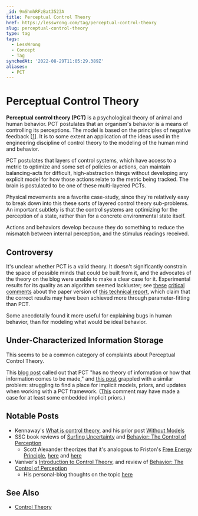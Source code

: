 ```yaml
---
_id: 9mShmhRFzBat3523A
title: Perceptual Control Theory
href: https://lesswrong.com/tag/perceptual-control-theory
slug: perceptual-control-theory
type: tag
tags:
  - LessWrong
  - Concept
  - Tag
synchedAt: '2022-08-29T11:05:29.389Z'
aliases:
  - PCT
---
```


# Perceptual Control Theory

**Perceptual control theory (PCT)** is a psychological theory of animal and human behavior. PCT postulates that an organism's behavior is a means of controlling its perceptions. The model is based on the principles of negative feedback \[[1](https://en.wikipedia.org/wiki/Perceptual_control_theory)\]. It is to some extent an application of the ideas used in the engineering discipline of control theory to the modeling of the human mind and behavior.

PCT postulates that layers of control systems, which have access to a metric to optimize and some set of policies or actions, can maintain balancing-acts for difficult, high-abstraction things without developing any explicit model for how those actions relate to the metric being tracked. The brain is postulated to be one of these multi-layered PCTs.

Physical movements are a favorite case-study, since they're relatively easy to break down into this these sorts of layered control theory sub-problems. An important subtlety is that the control systems are optimizing for the perception of a state, rather than for a concrete environmental state itself.

Actions and behaviors develop because they do something to reduce the mismatch between internal perception, and the stimulus readings received.

## Controversy

It's unclear whether PCT is a valid theory. It doesn't significantly constrain the space of possible minds that could be built from it, and the advocates of the theory on the blog were unable to make a clear case for it. Experimental results for its quality as an algorithm seemed lackluster; see [these](https://lessestwrong.com/lw/14v/the_usefulness_of_correlations/11iu/) [critical comments](https://lessestwrong.com/lw/14v/the_usefulness_of_correlations/11j6/) about the paper version of [this technical report](http://www.rand.org/pubs/drafts/DRU2751/), which claim that the correct results may have been achieved more through parameter-fitting than PCT.

Some anecdotally found it more useful for explaining bugs in human behavior, than for modeling what would be ideal behavior.

## Under-Characterized Information Storage

This seems to be a common category of complaints about Perceptual Control Theory.

This [blog post](http://psychsciencenotes.blogspot.com/2016/01/a-quick-review-and-analysis-of.html) called out that PCT "has no theory of information or how that information comes to be made," and [this post](https://www.lesswrong.com/posts/fJKbCXrCPwAR5wjL8/what-is-control-theory-and-why-do-you-need-to-know-about-it) grappled with a similar problem: struggling to find a place for implicit models, priors, and updates when working with a PCT framework. ([This](https://www.lesswrong.com/posts/fJKbCXrCPwAR5wjL8/what-is-control-theory-and-why-do-you-need-to-know-about-it?commentId=JzphwDyjg6YXBHkAc) comment may have made a case for at least some embedded implicit priors.)

## Notable Posts

- Kennaway's [What is control theory](https://www.lesswrong.com/posts/fJKbCXrCPwAR5wjL8/what-is-control-theory-and-why-do-you-need-to-know-about-it), and his prior post [Without Models](https://www.lesswrong.com/posts/Ba6buPA3u2btdKS82/without-models)
- SSC book reviews of [Surfing Uncertainty](https://slatestarcodex.com/2017/09/05/book-review-surfing-uncertainty/) and [Behavior: The Control of Perception](https://slatestarcodex.com/2017/03/06/book-review-behavior-the-control-of-perception/)
    - Scott Alexander theorizes that it's analogous to Friston's [Free Energy Principle](https://en.wikipedia.org/wiki/Free_energy_principle), [here](https://slatestarcodex.com/2017/09/06/predictive-processing-and-perceptual-control/) and [here](https://slatestarcodex.com/2019/03/20/translating-predictive-coding-into-perceptual-control/)
- Vaniver's [Introduction to Control Theory](https://www.lesswrong.com/posts/dcRY7XSnuARkHkA5D/an-introduction-to-control-theory), and review of [Behavior: The Control of Perception](https://www.lesswrong.com/posts/nPs63hpijnQs37jme/behavior-the-control-of-perception)
    - His personal-blog thoughts on the topic [here](https://www.lesswrong.com/posts/cMKNFE8hWKNhnEXtM/control-theory-commentary)

## See Also

- [Control Theory](https://lessestwrong.com/tag/control-theory)
